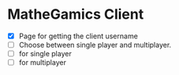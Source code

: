 # MatheGamics Client

- [x] Page for getting the client username
- [ ] Choose between single player and multiplayer.
- [ ] for single player
- [ ] for multiplayer
